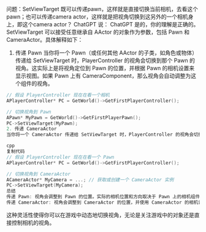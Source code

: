 问题：SetViewTarget 既可以传递pawn，这样就是直接切换当前相机，去看这个pawn；也可以传递camera actor，这样就是把视角切换到这另外的一个相机身上，即这个camera actor？
ChatGPT 说：
ChatGPT
是的，你的理解是正确的。SetViewTarget 可以接受任意继承自 AActor 的对象作为参数，包括 Pawn 和 CameraActor。具体解释如下：

1. 传递 Pawn
当你将一个 Pawn（或任何其他 AActor 的子类，如角色或物体）传递给 SetViewTarget 时，PlayerController 的视角会切换到那个 Pawn 的视角。这实际上是将视角定位到 Pawn 的位置，并根据 Pawn 的相机设置来显示视图。如果 Pawn 上有 CameraComponent，那么视角会自动调整为这个组件的视角。

```cpp
// 假设 PlayerController 现在在看一个相机
APlayerController* PC = GetWorld()->GetFirstPlayerController();

// 切换视角到 Pawn
APawn* MyPawn = GetWorld()->GetFirstPlayerPawn();
PC->SetViewTarget(MyPawn);
2. 传递 CameraActor
当你将一个 CameraActor 传递给 SetViewTarget 时，PlayerController 的视角会切换到这个 CameraActor 的视角。这意味着视角将调整为 CameraActor 的位置和方向，并使用它的相机设置来显示视图。

cpp
复制代码
// 假设 PlayerController 现在在看一个 Pawn
APlayerController* PC = GetWorld()->GetFirstPlayerController();

// 切换视角到 CameraActor
ACameraActor* MyCamera = ...; // 获取或创建一个 CameraActor 实例
PC->SetViewTarget(MyCamera);
总结
传递 Pawn: 视角会调整到 Pawn 的位置。实际的相机位置和方向取决于 Pawn 上的相机组件（如果有）。
传递 CameraActor: 视角会调整到 CameraActor 的位置，并使用 CameraActor 的相机设置。
```
这种灵活性使得你可以在游戏中动态地切换视角，无论是关注游戏中的对象还是直接控制相机的视角。
